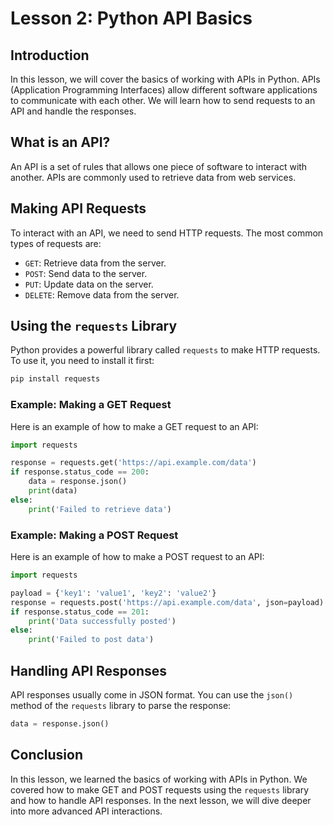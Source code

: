 # Lesson 2: Python API Basics

## Introduction
In this lesson, we will cover the basics of working with APIs in Python. APIs (Application Programming Interfaces) allow different software applications to communicate with each other. We will learn how to send requests to an API and handle the responses.

## What is an API?
An API is a set of rules that allows one piece of software to interact with another. APIs are commonly used to retrieve data from web services.

## Making API Requests
To interact with an API, we need to send HTTP requests. The most common types of requests are:
- `GET`: Retrieve data from the server.
- `POST`: Send data to the server.
- `PUT`: Update data on the server.
- `DELETE`: Remove data from the server.

## Using the `requests` Library
Python provides a powerful library called `requests` to make HTTP requests. To use it, you need to install it first:
```bash
pip install requests
```

### Example: Making a GET Request
Here is an example of how to make a GET request to an API:
```python
import requests

response = requests.get('https://api.example.com/data')
if response.status_code == 200:
    data = response.json()
    print(data)
else:
    print('Failed to retrieve data')
```

### Example: Making a POST Request
Here is an example of how to make a POST request to an API:
```python
import requests

payload = {'key1': 'value1', 'key2': 'value2'}
response = requests.post('https://api.example.com/data', json=payload)
if response.status_code == 201:
    print('Data successfully posted')
else:
    print('Failed to post data')
```

## Handling API Responses
API responses usually come in JSON format. You can use the `json()` method of the `requests` library to parse the response:
```python
data = response.json()
```

## Conclusion
In this lesson, we learned the basics of working with APIs in Python. We covered how to make GET and POST requests using the `requests` library and how to handle API responses. In the next lesson, we will dive deeper into more advanced API interactions.
